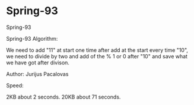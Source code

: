 # Spring-93
Spring-93

Spring-93 Algorithm:

We need to add "11" at start one time after add at the start every time "10", we need to divide by two and add of the % 1 or 0 after "10" and save what we have got after divison.

Author: Jurijus Pacalovas

Speed: 

2KB about 2 seconds.
20KB about 71 seconds.
